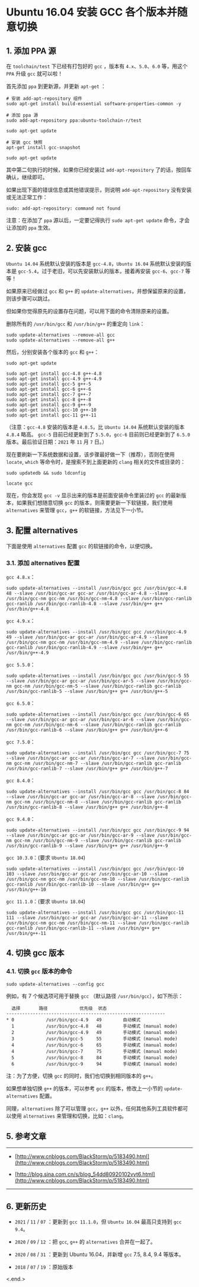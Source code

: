 
# Ubuntu 16.04 安装 GCC 各个版本并随意切换

## 1. 添加 PPA 源

在 `toolchain/test` 下已经有打包好的 `gcc` ，版本有 `4.x`、`5.0`、`6.0` 等，用这个 `PPA` 升级 `gcc` 就可以啦！

首先添加 `ppa` 到更新源，并更新 `apt-get` ：

```shell
# 安装 add-apt-repository 组件
sudo apt-get install build-essential software-properties-common -y

# 添加 ppa 源
sudo add-apt-repository ppa:ubuntu-toolchain-r/test

sudo apt-get update

# 安装 gcc 快照
apt-get install gcc-snapshot

sudo apt-get update
```

其中第二句执行的时候，如果你已经安装过 `add-apt-repository` 了的话，按回车确认，继续即可。

如果出现下面的错误信息或其他错误提示，则说明 `add-apt-repository` 没有安装或无法正常工作：

```shell
sudo: add-apt-repository: command not found
```

注意：在添加了 `ppa` 源以后，一定要记得执行 `sudo apt-get update` 命令，才会让添加的 `ppa` 生效。

## 2. 安装 gcc

`Ubuntu 14.04` 系统默认安装的版本是 `gcc-4.8`，`Ubuntu 16.04` 系统默认安装的版本是 `gcc-5.4`，过于老旧，可以先安装默认的版本，接着再安装 `gcc-6`、`gcc-7` 等等！

如果原来已经做过 `gcc` 和 `g++` 的 `update-alternatives`，并想保留原来的设置，则该步骤可以跳过。

但如果你觉得原先的设置存在问题，可以用下面的命令清除原来的设置。

删除所有的 `/usr/bin/gcc` 和 `/usr/bin/g++` 的重定向 `link`：

```shell
sudo update-alternatives --remove-all gcc
sudo update-alternatives --remove-all g++
```

然后，分别安装各个版本的 `gcc` 和 `g++`：

```shell
sudo apt-get update

sudo apt-get install gcc-4.8 g++-4.8
sudo apt-get install gcc-4.9 g++-4.9
sudo apt-get install gcc-5 g++-5
sudo apt-get install gcc-6 g++-6
sudo apt-get install gcc-7 g++-7
sudo apt-get install gcc-8 g++-8
sudo apt-get install gcc-9 g++-9
sudo apt-get install gcc-10 g++-10
sudo apt-get install gcc-11 g++-11
```

（注意：`gcc-4.8` 安装的版本是 `4.8.5`，比 `Ubuntu 14.04` 系统默认安装的版本 `4.8.4` 略高。 `gcc-5` 目前已经更新到了 `5.5.0`，`gcc-6` 目前则已经更新到了 `6.5.0` 版本。最后验证日期：`2021` 年 `11` 月 `7` 日。）

现在要刷新一下系统数据和设置，该步骤最好做一下（推荐），否则在使用 `locate`, `which` 等命令时，是搜索不到上面更新的 `clang` 相关的文件或目录的：

```shell
sudo updatedb && sudo ldconfig

locate gcc
```

现在，你会发现 `gcc -v` 显示出来的版本是前面安装命令里装过的 `gcc` 的最新版本，如果我们想随意切换 `gcc` 的版本，则需要更新一下软链接，我们使用 `alternatives` 来管理 `gcc`，`g++` 的软链接，方法见下一小节。

## 3. 配置 alternatives

下面是使用 `alternatives` 配置 `gcc` 的软链接的命令，以便切换。

### 3.1. 添加 alternatives 配置

`gcc 4.8.x`：

```shell
sudo update-alternatives --install /usr/bin/gcc gcc /usr/bin/gcc-4.8 48 --slave /usr/bin/gcc-ar gcc-ar /usr/bin/gcc-ar-4.8 --slave /usr/bin/gcc-nm gcc-nm /usr/bin/gcc-nm-4.8 --slave /usr/bin/gcc-ranlib gcc-ranlib /usr/bin/gcc-ranlib-4.8 --slave /usr/bin/g++ g++ /usr/bin/g++-4.8
```

`gcc 4.9.x`：

```shell
sudo update-alternatives --install /usr/bin/gcc gcc /usr/bin/gcc-4.9 49 --slave /usr/bin/gcc-ar gcc-ar /usr/bin/gcc-ar-4.9 --slave /usr/bin/gcc-nm gcc-nm /usr/bin/gcc-nm-4.9 --slave /usr/bin/gcc-ranlib gcc-ranlib /usr/bin/gcc-ranlib-4.9 --slave /usr/bin/g++ g++ /usr/bin/g++-4.9
```

`gcc 5.5.0`：

```shell
sudo update-alternatives --install /usr/bin/gcc gcc /usr/bin/gcc-5 55 --slave /usr/bin/gcc-ar gcc-ar /usr/bin/gcc-ar-5 --slave /usr/bin/gcc-nm gcc-nm /usr/bin/gcc-nm-5 --slave /usr/bin/gcc-ranlib gcc-ranlib /usr/bin/gcc-ranlib-5 --slave /usr/bin/g++ g++ /usr/bin/g++-5
```

`gcc 6.5.0`：

```shell
sudo update-alternatives --install /usr/bin/gcc gcc /usr/bin/gcc-6 65 --slave /usr/bin/gcc-ar gcc-ar /usr/bin/gcc-ar-6 --slave /usr/bin/gcc-nm gcc-nm /usr/bin/gcc-nm-6 --slave /usr/bin/gcc-ranlib gcc-ranlib /usr/bin/gcc-ranlib-6 --slave /usr/bin/g++ g++ /usr/bin/g++-6
```

`gcc 7.5.0`：

```shell
sudo update-alternatives --install /usr/bin/gcc gcc /usr/bin/gcc-7 75 --slave /usr/bin/gcc-ar gcc-ar /usr/bin/gcc-ar-7 --slave /usr/bin/gcc-nm gcc-nm /usr/bin/gcc-nm-7 --slave /usr/bin/gcc-ranlib gcc-ranlib /usr/bin/gcc-ranlib-7 --slave /usr/bin/g++ g++ /usr/bin/g++-7
```

`gcc 8.4.0`：

```shell
sudo update-alternatives --install /usr/bin/gcc gcc /usr/bin/gcc-8 84 --slave /usr/bin/gcc-ar gcc-ar /usr/bin/gcc-ar-8 --slave /usr/bin/gcc-nm gcc-nm /usr/bin/gcc-nm-8 --slave /usr/bin/gcc-ranlib gcc-ranlib /usr/bin/gcc-ranlib-8 --slave /usr/bin/g++ g++ /usr/bin/g++-8
```

`gcc 9.4.0`：

```shell
sudo update-alternatives --install /usr/bin/gcc gcc /usr/bin/gcc-9 94 --slave /usr/bin/gcc-ar gcc-ar /usr/bin/gcc-ar-9 --slave /usr/bin/gcc-nm gcc-nm /usr/bin/gcc-nm-9 --slave /usr/bin/gcc-ranlib gcc-ranlib /usr/bin/gcc-ranlib-9 --slave /usr/bin/g++ g++ /usr/bin/g++-9
```

`gcc 10.3.0`：(要求 `Ubuntu 18.04`)

```shell
sudo update-alternatives --install /usr/bin/gcc gcc /usr/bin/gcc-10 103 --slave /usr/bin/gcc-ar gcc-ar /usr/bin/gcc-ar-10 --slave /usr/bin/gcc-nm gcc-nm /usr/bin/gcc-nm-10 --slave /usr/bin/gcc-ranlib gcc-ranlib /usr/bin/gcc-ranlib-10 --slave /usr/bin/g++ g++ /usr/bin/g++-10
```

`gcc 11.1.0`：(要求 `Ubuntu 18.04`)

```shell
sudo update-alternatives --install /usr/bin/gcc gcc /usr/bin/gcc-11 111 --slave /usr/bin/gcc-ar gcc-ar /usr/bin/gcc-ar-11 --slave /usr/bin/gcc-nm gcc-nm /usr/bin/gcc-nm-11 --slave /usr/bin/gcc-ranlib gcc-ranlib /usr/bin/gcc-ranlib-11 --slave /usr/bin/g++ g++ /usr/bin/g++-11
```

## 4. 切换 gcc 版本

### 4.1. 切换 `gcc` 版本的命令

```shell
sudo update-alternatives --config gcc
```

例如，有 7 个候选项可用于替换 `gcc` （默认路径 `/usr/bin/gcc`），如下所示：

```shell
  选择       路径            优先级  状态
------------------------------------------------------------
* 0            /usr/bin/gcc-4.9   49        自动模式
  1            /usr/bin/gcc-4.8   48        手动模式 (manual mode)
  2            /usr/bin/gcc-4.9   49        手动模式 (manual mode)
  3            /usr/bin/gcc-5     55        手动模式 (manual mode)
  4            /usr/bin/gcc-6     65        手动模式 (manual mode)
  4            /usr/bin/gcc-7     75        手动模式 (manual mode)
  5            /usr/bin/gcc-8     84        手动模式 (manual mode)
  6            /usr/bin/gcc-9     94        手动模式 (manual mode)
```

注：为了方便，切换 `gcc` 的同时，我们也切换到相同版本的 `g++`。

如果想单独切换 `g++` 的版本，可以参考 `gcc` 的版本，修改上一小节的 `update-alternatives` 配置。

同理，`alternatives` 除了可以管理 `gcc`，`g++` 以外，任何其他系列工具软件都可以使用 `alternatives` 来管理和切换，比如：`clang`。

## 5. 参考文章

----------------------------------------------------------------

* [http://www.cnblogs.com/BlackStorm/p/5183490.html](http://www.cnblogs.com/BlackStorm/p/5183490.html)

* [http://blog.sina.com.cn/s/blog_54dd80920102vvt6.html](http://www.cnblogs.com/BlackStorm/p/5183490.html)

----------------------------------------------------------------

## 6. 更新历史

* `2021` / `11` / `07` ：更新到 `gcc 11.1.0`，但 `Ubuntu 16.04` 最高只支持到 `gcc 9.4`。

* `2020` / `09` / `12` ：把 `gcc`, `g++` 的 `alternatives` 合并在一起了。

* `2020` / `08` / `31` ：更新到 Ubuntu 16.04，并新增 `gcc` 7.5, 8.4, 9.4 等版本。

* `2018` / `07` / `19` ：原始版本

<.end.>
